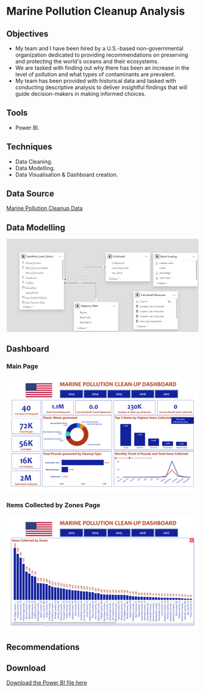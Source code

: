 # Marine Pollution Cleanup Analysis 

## Objectives 
- My team and I have been hired by a U.S.-based non-governmental organization dedicated to providing recommendations on preserving and protecting the world's oceans and their ecosystems.
- We are tasked with finding out why there has been an increase in the level of pollution and what types of contaminants are prevalent.
- My team has been provided with historical data and tasked with conducting descriptive analysis to deliver insightful findings that will guide decision-makers in making informed choices.

## Tools
- Power BI. 

## Techniques 
- Data Cleaning.
- Data Modelling.
- Data Visualisation & Dashboard creation.

  
## Data Source 
[Marine Pollution Cleanup Data](https://docs.google.com/spreadsheets/d/1dL3_sfdCcFlO-8mcWA_ZRsUAWIpY28OOHLEUnIqDDKc/edit?usp=sharing)

## Data Modelling 
![Marine pollution data model](https://github.com/Sorbari2016/marine-pollution-cleanup-analysis/blob/main/asset/Marine%20data%20model.png)


## Dashboard 
### Main Page 
![Main page](https://github.com/Sorbari2016/marine-pollution-cleanup-analysis/blob/main/asset/Dashboad%20Main%20page.png)

### Items Collected by Zones Page 
![Items Collected by Zones Page](https://github.com/Sorbari2016/marine-pollution-cleanup-analysis/blob/main/asset/Items%20Collected%20by%20Zones%20page.png)

## Recommendations 

## Download 
[Download the Power BI file here](https://github.com/Sorbari2016/marine-pollution-cleanup-analysis/blob/main/asset/Marine%20Cleanup%20Dashboard.pbix)

